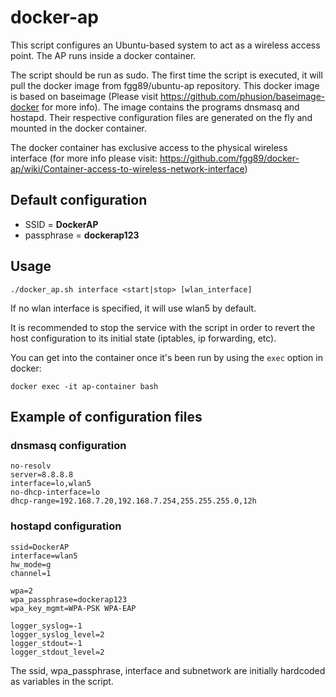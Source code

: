 # docker-ap

This script configures an Ubuntu-based system to act as a wireless access point. The AP runs inside a docker container.

The script should be run as sudo. The first time the script is executed, it will pull the docker image from fgg89/ubuntu-ap repository. This docker image is based on baseimage (Please visit https://github.com/phusion/baseimage-docker for more info). The image contains the programs dnsmasq and hostapd. Their respective configuration files are generated on the fly and mounted in the docker container.

The docker container has exclusive access to the physical wireless interface (for more info please visit: https://github.com/fgg89/docker-ap/wiki/Container-access-to-wireless-network-interface)

Default configuration
---------------------

* SSID = **DockerAP**
* passphrase = **dockerap123**

## Usage

```
./docker_ap.sh interface <start|stop> [wlan_interface]
```

If no wlan interface is specified, it will use wlan5 by default.

It is recommended to stop the service with the script in order to revert the host configuration to its initial state (iptables, ip forwarding, etc).

You can get into the container once it's been run by using the ``exec`` option in docker:

```
docker exec -it ap-container bash
```

## Example of configuration files

### dnsmasq configuration

```
no-resolv
server=8.8.8.8
interface=lo,wlan5
no-dhcp-interface=lo
dhcp-range=192.168.7.20,192.168.7.254,255.255.255.0,12h
```

### hostapd configuration

```
ssid=DockerAP
interface=wlan5
hw_mode=g
channel=1

wpa=2
wpa_passphrase=dockerap123
wpa_key_mgmt=WPA-PSK WPA-EAP

logger_syslog=-1
logger_syslog_level=2
logger_stdout=-1
logger_stdout_level=2
```

The ssid, wpa_passphrase, interface and subnetwork are initially hardcoded as variables in the script.
